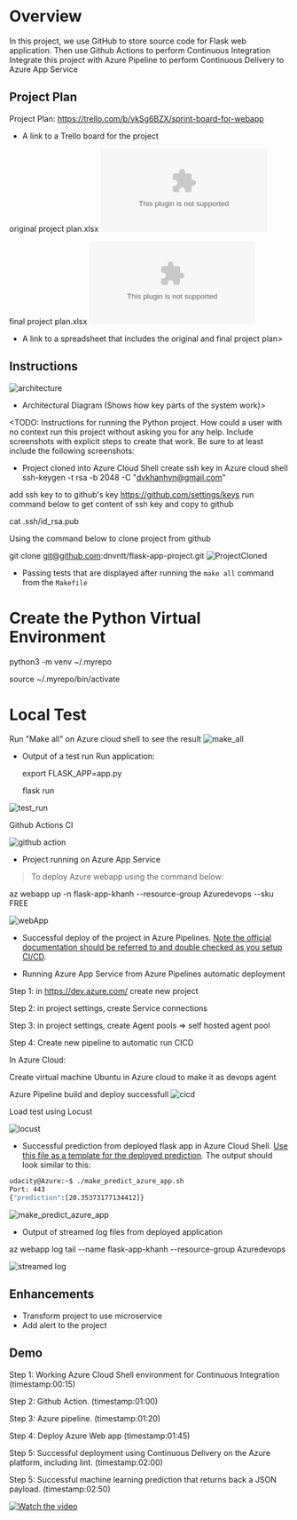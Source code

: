 # Overview

In this project, we use GitHub to store source code for Flask web application.
Then use Github Actions to perform Continuous Integration
Integrate this project with Azure Pipeline to perform Continuous Delivery to Azure App Service

## Project Plan
Project Plan:
https://trello.com/b/ykSg6BZX/sprint-board-for-webapp
* A link to a Trello board for the project

original project plan.xlsx  ![original project plan](original%20project%20plan.xlsx?raw=true "original project plan")

final project plan.xlsx ![final project plan](final%20project%20plan.xlsx?raw=true "final project plan")
* A link to a spreadsheet that includes the original and final project plan>

## Instructions
![architecture](architecture.PNG?raw=true "architecture")
* Architectural Diagram (Shows how key parts of the system work)>


<TODO:  Instructions for running the Python project.  How could a user with no context run this project without asking you for any help.  Include screenshots with explicit steps to create that work. Be sure to at least include the following screenshots:

* Project cloned into Azure Cloud Shell
  create ssh key in Azure cloud shell
ssh-keygen -t rsa -b 2048 -C "dvkhanhvn@gmail.com"

add ssh key to to github's key https://github.com/settings/keys
run command below to get content of ssh key and copy to github

cat .ssh/id_rsa.pub

  Using the command below to clone project from github
  
git clone git@github.com:dnvntt/flask-app-project.git
![ProjectCloned](ProjectCloned.PNG?raw=true "ProjectCloned")

* Passing tests that are displayed after running the `make all` command from the `Makefile`
# Create the Python Virtual Environment

python3 -m venv ~/.myrepo

source ~/.myrepo/bin/activate

# Local Test
Run "Make all" on Azure cloud shell to see the result
![make_all](make_all.PNG?raw=true "make_all")

* Output of a test run
Run application:

  export FLASK_APP=app.py
  
  flask run

![test_run](test_run.PNG?raw=true "test_run")

Github Actions CI

![github action](githubAction.PNG?raw=true "github action")

* Project running on Azure App Service
> To deploy Azure webapp using the command below:
> 
az webapp up -n flask-app-khanh --resource-group Azuredevops --sku FREE

![webApp](webApp.png?raw=true "webApp")

* Successful deploy of the project in Azure Pipelines.  [Note the official documentation should be referred to and double checked as you setup CI/CD](https://docs.microsoft.com/en-us/azure/devops/pipelines/ecosystems/python-webapp?view=azure-devops).

* Running Azure App Service from Azure Pipelines automatic deployment

Step 1: in https://dev.azure.com/ create new project

Step 2: in project settings, create Service connections

Step 3: in project settings, create Agent pools => self hosted agent pool 

Step 4: Create new pipeline to automatic run CICD

In Azure Cloud:

Create virtual machine Ubuntu in Azure cloud to make it as devops agent

Azure Pipeline build and deploy successfull
![cicd](cicd.PNG?raw=true "cicd")

Load test using Locust

![locust](locust.PNG?raw=true "locust")
   
* Successful prediction from deployed flask app in Azure Cloud Shell.  [Use this file as a template for the deployed prediction](https://github.com/udacity/nd082-Azure-Cloud-DevOps-Starter-Code/blob/master/C2-AgileDevelopmentwithAzure/project/starter_files/flask-sklearn/make_predict_azure_app.sh).
The output should look similar to this:

```bash
udacity@Azure:~$ ./make_predict_azure_app.sh
Port: 443
{"prediction":[20.35373177134412]}
```
![make_predict_azure_app](make_predict_azure_app.png?raw=true "make_predict_azure_app")

* Output of streamed log files from deployed application
  
az webapp log tail --name flask-app-khanh --resource-group  Azuredevops

![streamed log](logStream.PNG?raw=true "streamed log")

## Enhancements
- Transform project to use microservice
- Add alert to the project

## Demo 

Step 1: Working Azure Cloud Shell environment for Continuous Integration  (timestamp:00:15)

Step 2: Github Action.  (timestamp:01:00)

Step 3: Azure pipeline.  (timestamp:01:20)

Step 4: Deploy Azure Web app   (timestamp:01:45)

Step 5: Successful deployment using Continuous Delivery on the Azure platform, including lint.  (timestamp:02:00)

Step 5: Successful machine learning prediction that returns back a JSON payload. (timestamp:02:50)

[![Watch the video](https://img.youtube.com/vi/lGrYL5Lqll8/hqdefault.jpg)](https://youtu.be/lGrYL5Lqll8)
 






